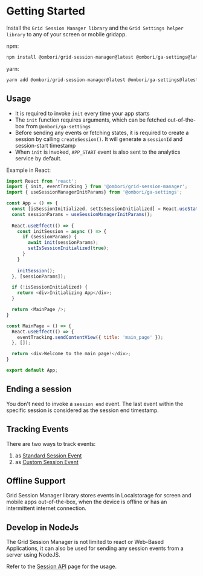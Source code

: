 # Getting Started
Install the `Grid Session Manager library` and the `Grid Settings helper library` to any of your screen or mobile gridapp.

npm:
```js
npm install @ombori/grid-session-manager@latest @ombori/ga-settings@latest 
```

yarn:
```js
yarn add @ombori/grid-session-manager@latest @ombori/ga-settings@latest 
```

## Usage
- It is required to invoke `init` every time your app starts
- The `init` function requires arguments, which can be fetched out-of-the-box from `@ombori/ga-settings`
- Before sending any events or fetching states, it is required to create a session by calling `createSession()`. It will generate a `sessionId` and session-start timestamp
- When `init` is invoked, `APP_START` event is also sent to the analytics service by default.


Example in React:
```js
import React from 'react';
import { init, eventTracking } from '@ombori/grid-session-manager';
import { useSessionManagerInitParams} from '@ombori/ga-settings';

const App = () => {
  const [isSessionInitialized, setIsSessionInitialized] = React.useState(false);
  const sessionParams = useSessionManagerInitParams();
  
  React.useEffect(() => {
    const initSession = async () => {
      if (sessionParams) {
        await init(sessionParams);
        setIsSessionInitialized(true);
      }
    }
    
    initSession();
  }, [sessionParams]);

  if (!isSessionInitialized) {
    return <div>Initializing App</div>;
  }

  return <MainPage />;
}

const MainPage = () => {
  React.useEffect(() => {
    eventTracking.sendContentView({ title: 'main_page' });
  }, []);

  return <div>Welcome to the main page!</div>;
}

export default App;
```

## Ending a session
You don't need to invoke a `session end` event. The last event within the specific session is considered as the session end timestamp.


## Tracking Events
There are two ways to track events:

1. as [Standard Session Event](/session-manager/event-trackig)
2. as [Custom Session Event](/session-manager/event-tracking?id=custom-event)

## Offline Support
Grid Session Manager library stores events in Localstorage for screen and mobile apps out-of-the-box, when the device is offline or has an intermittent internet connection.

## Develop in NodeJs
The Grid Session Manager is not limited to react or Web-Based Applications, it can also be used for sending any session events from a server using NodeJS.

Refer to the [Session API](/session-manager/session-api) page for the usage.
